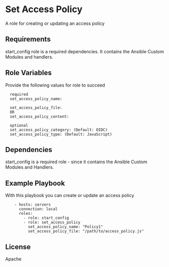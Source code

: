 Set Access Policy
=========

A role for creating or updating an access policy

Requirements
------------

start_config role is a required dependencies. It contains the Ansible Custom Modules and handlers.

Role Variables
--------------

Provide the following values for role to succeed

```
  required
  set_access_policy_name:
  
  set_access_policy_file: 
  OR
  set_access_policy_content:

  optional
  set_access_policy_category: (Default: OIDC)
  set_access_policy_type: (Default: JavaScript)
```

Dependencies
------------

start_config is a required role - since it contains the Ansible Custom Modules and Handlers.

Example Playbook
----------------

With this playbook you can create or update an access policy

```
    - hosts: servers
      connection: local
      roles:
        - role: start_config
        - role: set_access_policy
          set_access_policy_name: "Policy1"
          set_access_policy_file: "/path/to/access_policy.js"
```

License
-------

Apache